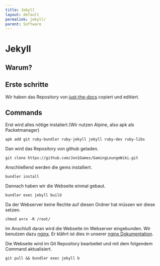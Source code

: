 ```yaml
---
title: Jekyll
layout: default
permalink: jekyll/
parent: Software
---
```


# Jekyll

## Warum?

## Erste schritte

Wir haben das Repository von [just-the-docs](https://github.com/just-the-docs/just-the-docs/tree/main) copiert und editiert.

## Commands

Erst wird alles nötige instaliert.(Wir nutzen Alpine, also apk als Packetmanager)
```
apk add git ruby-bundler ruby-jekyll jekyll ruby-dev ruby-libs 
```

Dan wird das Repository von github geladen.
```
git clone https://github.com/Jon1Games/GamingLoungeWiki.git
```

Anschließend werden die gems installiert.
```
bundler install
```

Dannach haben wir die Webseite einmal gebaut.
```
bundler exec jekyll build
```

Da der Webserver keine Rechte auf diesen Ordner hat müssen wir diese setzen.
```
chmod a+rx -R /root/
```

Im Anschluß daran wird die Webseite im Webserver eingebunden.
Wir benutzen dazu [nginx](https://nginx.org/en/).
Er klährt ist dies in unserer [nginx Dokumentation]().

Die Webseite wird im Git Repository bearbeitet und mit dem folgendem Command aktualisiert.
```
git pull && bundler exec jekyll b
```
